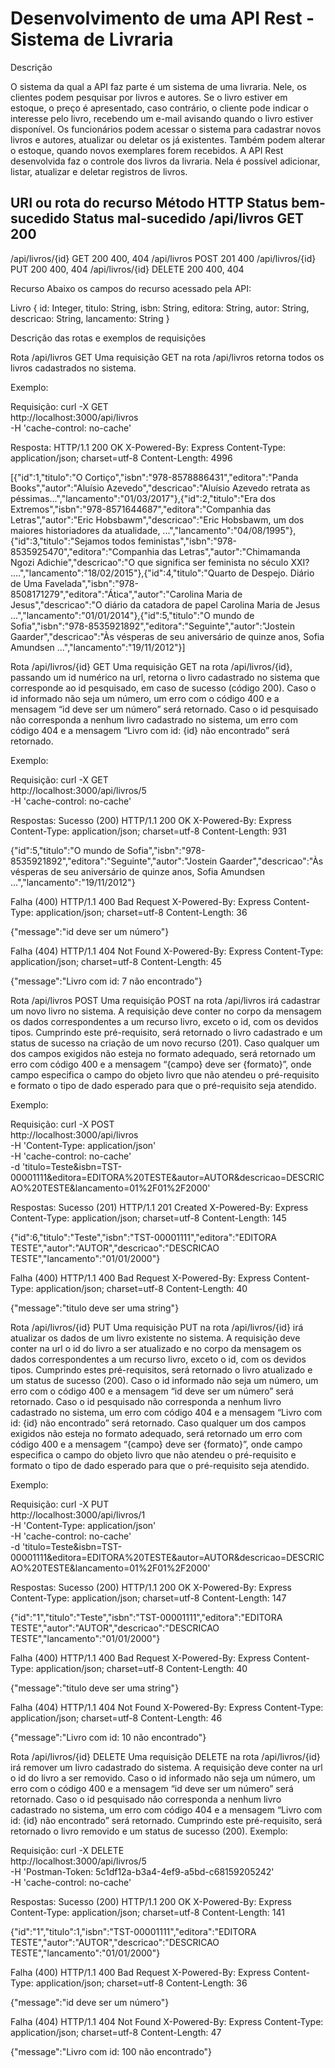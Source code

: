 # Desenvolvimento de uma API Rest - Sistema de Livraria

Descrição

O sistema da qual a API faz parte é um sistema de uma livraria. Nele, os clientes podem pesquisar por livros e autores. Se o livro estiver em estoque, o preço é apresentado, caso contrário, o cliente pode indicar o interesse pelo livro, recebendo um e-mail avisando quando o livro estiver disponível. Os funcionários podem acessar o sistema para cadastrar novos livros e autores, atualizar ou deletar os já existentes. Também podem alterar o estoque, quando novos exemplares forem recebidos.
A API Rest desenvolvida faz o controle dos livros da livraria. Nela é possível adicionar, listar, atualizar e deletar registros de livros. 

URI ou rota do recurso
Método HTTP
Status bem-sucedido
Status mal-sucedido
/api/livros
GET
200
-
/api/livros/{id}
GET
200
400, 404
/api/livros
POST
201
400
/api/livros/{id}
PUT
200
400, 404
/api/livros/{id}
DELETE
200
400, 404

Recurso
Abaixo os campos do recurso acessado pela API:

Livro
{
	id: Integer,
	titulo: String,
	isbn: String,
	editora: String,
	autor: String,
	descricao: String,
	lancamento: String
}

Descrição das rotas e exemplos de requisições

Rota /api/livros GET
Uma requisição GET na rota /api/livros retorna todos os livros cadastrados no sistema.

Exemplo:

Requisição:
curl -X GET \
  http://localhost:3000/api/livros \
  -H 'cache-control: no-cache'

Resposta:
HTTP/1.1 200 OK
X-Powered-By: Express
Content-Type: application/json; charset=utf-8
Content-Length: 4996

[{"id":1,"titulo":"O Cortiço","isbn":"978-8578886431","editora":"Panda Books","autor":"Aluísio Azevedo","descricao":"Aluí­sio Azevedo retrata as péssimas...","lancamento":"01/03/2017"},{"id":2,"titulo":"Era dos Extremos","isbn":"978-8571644687","editora":"Companhia das Letras","autor":"Eric Hobsbawm","descricao":"Eric Hobsbawm, um dos maiores historiadores da atualidade, ...","lancamento":"04/08/1995"},{"id":3,"titulo":"Sejamos todos feministas","isbn":"978-8535925470","editora":"Companhia das Letras","autor":"Chimamanda Ngozi Adichie","descricao":"O que significa ser feminista no século XXI? ....","lancamento":"18/02/2015"},{"id":4,"titulo":"Quarto de Despejo. Diário de Uma Favelada","isbn":"978-8508171279","editora":"Ática","autor":"Carolina Maria de Jesus","descricao":"O diário da catadora de papel Carolina Maria de Jesus ...","lancamento":"01/01/2014"},{"id":5,"titulo":"O mundo de Sofia","isbn":"978-8535921892","editora":"Seguinte","autor":"Jostein Gaarder","descricao":"Às vésperas de seu aniversário de quinze anos, Sofia Amundsen ...","lancamento":"19/11/2012"}]

Rota /api/livros/{id} GET
Uma requisição GET na rota /api/livros/{id}, passando um id numérico na url, retorna o livro cadastrado no sistema que corresponde ao id pesquisado, em caso de sucesso (código 200). Caso o id informado não seja um número, um erro com o código 400 e a mensagem “id deve ser um número” será retornado. Caso o id pesquisado não corresponda a nenhum livro cadastrado no sistema, um erro com código 404 e a mensagem “Livro com id: {id} não encontrado” será retornado.

Exemplo:

Requisição:
curl -X GET \
  http://localhost:3000/api/livros/5 \
  -H 'cache-control: no-cache'

Respostas:
Sucesso (200)
HTTP/1.1 200 OK
X-Powered-By: Express
Content-Type: application/json; charset=utf-8
Content-Length: 931

{"id":5,"titulo":"O mundo de Sofia","isbn":"978-8535921892","editora":"Seguinte","autor":"Jostein Gaarder","descricao":"Às vésperas de seu aniversário de quinze anos, Sofia Amundsen ...","lancamento":"19/11/2012"}


Falha (400)
HTTP/1.1 400 Bad Request
X-Powered-By: Express
Content-Type: application/json; charset=utf-8
Content-Length: 36

{"message":"id deve ser um número"}

Falha (404)
	HTTP/1.1 404 Not Found
X-Powered-By: Express
Content-Type: application/json; charset=utf-8
Content-Length: 45

{"message":"Livro com id: 7 não encontrado"}

Rota /api/livros POST
Uma requisição POST na rota /api/livros irá cadastrar um novo livro no sistema. A requisição deve conter no corpo da mensagem os dados correspondentes a um recurso livro, exceto o id, com os devidos tipos. Cumprindo este pré-requisito, será retornado o livro cadastrado e um status de sucesso na criação de um novo recurso (201). Caso qualquer um dos campos exigidos não esteja no formato adequado, será retornado um erro com código 400 e a mensagem “{campo} deve ser {formato}”, onde campo especifica o campo do objeto livro que não atendeu o pré-requisito e formato o tipo de dado esperado para que o pré-requisito seja atendido.

Exemplo:

Requisição:
curl -X POST \
  http://localhost:3000/api/livros \
  -H 'Content-Type: application/json' \
  -H 'cache-control: no-cache' \
  -d 'titulo=Teste&isbn=TST-00001111&editora=EDITORA%20TESTE&autor=AUTOR&descricao=DESCRICAO%20TESTE&lancamento=01%2F01%2F2000'

Respostas:
Sucesso (201)
HTTP/1.1 201 Created
X-Powered-By: Express
Content-Type: application/json; charset=utf-8
Content-Length: 145

{"id":6,"titulo":"Teste","isbn":"TST-00001111","editora":"EDITORA TESTE","autor":"AUTOR","descricao":"DESCRICAO TESTE","lancamento":"01/01/2000"}

Falha (400)
HTTP/1.1 400 Bad Request
X-Powered-By: Express
Content-Type: application/json; charset=utf-8
Content-Length: 40

{"message":"titulo deve ser uma string"}


Rota /api/livros/{id} PUT
Uma requisição PUT na rota /api/livros/{id} irá atualizar os dados de um livro existente no sistema. A requisição deve conter na url o id do livro a ser atualizado e no corpo da mensagem os dados correspondentes a um recurso livro, exceto o id, com os devidos tipos. 
Cumprindo estes pré-requisitos, será retornado o livro atualizado e um status de sucesso (200).
Caso o id informado não seja um número, um erro com o código 400 e a mensagem “id deve ser um número” será retornado. Caso o id pesquisado não corresponda a nenhum livro cadastrado no sistema, um erro com código 404 e a mensagem “Livro com id: {id} não encontrado” será retornado.
Caso qualquer um dos campos exigidos não esteja no formato adequado, será retornado um erro com código 400 e a mensagem “{campo} deve ser {formato}”, onde campo especifica o campo do objeto livro que não atendeu o pré-requisito e formato o tipo de dado esperado para que o pré-requisito seja atendido.

Exemplo:

Requisição:
curl -X PUT \
  http://localhost:3000/api/livros/1 \
  -H 'Content-Type: application/json' \
  -H 'cache-control: no-cache' \
  -d 'titulo=Teste&isbn=TST-00001111&editora=EDITORA%20TESTE&autor=AUTOR&descricao=DESCRICAO%20TESTE&lancamento=01%2F01%2F2000'

Respostas:
Sucesso (200)
HTTP/1.1 200 OK
X-Powered-By: Express
Content-Type: application/json; charset=utf-8
Content-Length: 147

{"id":"1","titulo":"Teste","isbn":"TST-00001111","editora":"EDITORA TESTE","autor":"AUTOR","descricao":"DESCRICAO TESTE","lancamento":"01/01/2000"}

Falha (400)
HTTP/1.1 400 Bad Request
X-Powered-By: Express
Content-Type: application/json; charset=utf-8
Content-Length: 40

{"message":"titulo deve ser uma string"}

Falha (404)
HTTP/1.1 404 Not Found
X-Powered-By: Express
Content-Type: application/json; charset=utf-8
Content-Length: 46

{"message":"Livro com id: 10 não encontrado"}


Rota /api/livros/{id} DELETE
Uma requisição DELETE na rota /api/livros/{id} irá remover um livro cadastrado do sistema. A requisição deve conter na url o id do livro a ser removido. Caso o id informado não seja um número, um erro com o código 400 e a mensagem “id deve ser um número” será retornado. Caso o id pesquisado não corresponda a nenhum livro cadastrado no sistema, um erro com código 404 e a mensagem “Livro com id: {id} não encontrado” será retornado.
Cumprindo este pré-requisito, será retornado o livro removido e um status de sucesso (200).
Exemplo:

Requisição:
curl -X DELETE \
  http://localhost:3000/api/livros/5 \
  -H 'Postman-Token: 5c1df12a-b3a4-4ef9-a5bd-c68159205242' \
  -H 'cache-control: no-cache'

Respostas:
Sucesso (200)
HTTP/1.1 200 OK
X-Powered-By: Express
Content-Type: application/json; charset=utf-8
Content-Length: 141

{"id":"1","titulo":1,"isbn":"TST-00001111","editora":"EDITORA TESTE","autor":"AUTOR","descricao":"DESCRICAO TESTE","lancamento":"01/01/2000"}


Falha (400)
HTTP/1.1 400 Bad Request
X-Powered-By: Express
Content-Type: application/json; charset=utf-8
Content-Length: 36

{"message":"id deve ser um número"}


Falha (404)
HTTP/1.1 404 Not Found
X-Powered-By: Express
Content-Type: application/json; charset=utf-8
Content-Length: 47

{"message":"Livro com id: 100 não encontrado"}
